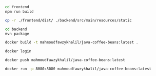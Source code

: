 ```sh
cd frontend
npm run build
```

```sh
cp -r ./frontend/dist/ ./backend/src/main/resources/static
```

```sh
cd backend
mvn package
```

```sh
docker build -t mahmoudfawzykhalil/java-coffee-beans:latest .
```

```sh
docker login
```

```sh
docker push mahmoudfawzykhalil/java-coffee-beans:latest 
```

```sh
docker run -p 8080:8080 mahmoudfawzykhalil/java-coffee-beans:latest
```